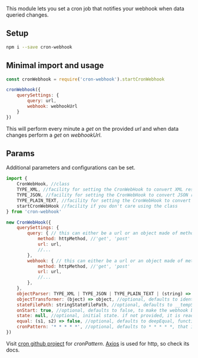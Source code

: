 This module lets you set a cron job that notifies your webhook when data queried changes.

## Setup
```sh
npm i --save cron-webhook
```

## Minimal import and usage
```javascript
const cronWebhook = require('cron-webhook').startCronWebhook

cronWebhook({
    querySettings: {
        query: url,
        webhook: webhookUrl
    }
})
```

This will perform every minute a *get* on the provided *url* and when data changes perform a *get* on *webhookUrl*.

## Params
Additional parameters and configurations can be set.

```javascript
import {
    CronWebHook, //class
    TYPE_XML, //facility for setting the CronWebHook to convert XML response to object
    TYPE_JSON, //facility for setting the CronWebHook to convert JSON response to object
    TYPE_PLAIN_TEXT, //facility for setting the CronWebHook to convert PLAIN_TEXT response to object
    startCronWebHook //facility if you don't care using the class
} from 'cron-webhook'

new CronWebHook({
    querySettings: {
        query: { // this can either be a url or an object made of method, url, parameters and body
            method: httpMethod, //'get', 'post'
            url: url,
            //...
        },
        webhook: { // this can either be a url or an object made of method, url, parameters and body
            method: httpMethod, //'get', 'post'
            url: url,
            //...
        },
    },
    objectParser: TYPE_XML | TYPE_JSON | TYPE_PLAIN_TEXT | (string) => JSON.parse(string), //optional, defaults to plain text, function that converts queried response to an object,
    objectTransformer: (bject) => object, //optional, defaults to identity, use it to filter out only part of the object you want to test for changes
    stateFilePath: stringStateFilePath, //optional, defaults to __tempState.json
    onStart: true, //optional, defaults to false, to make the webhook be notified on the first time,
    state: null, //optional, initial state. if not provided, it is read from stateFilePath
    equal: (s1, s2) => false, //optional, defaults to deepEqual, function that is called to check
    cronPattern: '* * * * *', //optional, defaults to * * * * *, that is every minute
})
```

Visit [cron github project](https://www.npmjs.com/package/cron) for *cronPattern*.
[Axios](https://www.npmjs.com/package/axios) is used for http, so check its docs.
